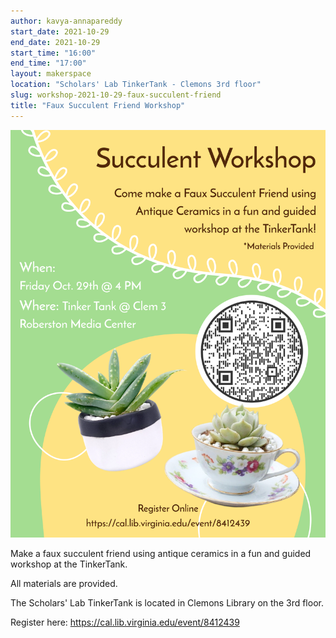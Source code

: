 ```yaml
---
author: kavya-annapareddy
start_date: 2021-10-29
end_date: 2021-10-29
start_time: "16:00"
end_time: "17:00"
layout: makerspace
location: "Scholars' Lab TinkerTank - Clemons 3rd floor"
slug: workshop-2021-10-29-faux-succulent-friend
title: "Faux Succulent Friend Workshop"
---
```


![Faux Succulent Friend Workshop](/assets/post-media/workshops/succulent-workshop.png)

Make a faux succulent friend using antique ceramics in a fun and guided workshop at the TinkerTank.


All materials are provided.


The Scholars' Lab TinkerTank is located in Clemons Library on the 3rd floor.

Register here: [https://cal.lib.virginia.edu/event/8412439 ](https://cal.lib.virginia.edu/event/8412439)
